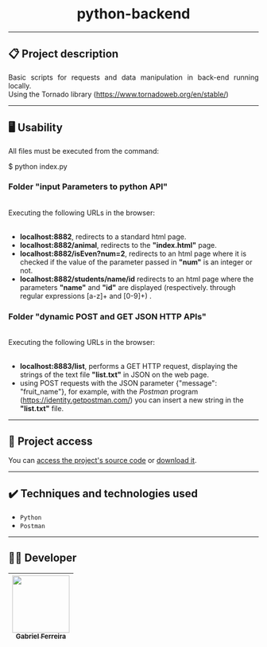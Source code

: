 <h1 align="center">python-backend</h1>

<hr>

## 📋 Project description

<p align="justify">
  Basic scripts for requests and data manipulation in back-end running locally.<br>
  Using the Tornado library (<a href='https://www.tornadoweb.org/en/stable/'>https://www.tornadoweb.org/en/stable/</a>) 
</p>

<hr>


## 🖥️ Usability

<p align="justify">

<!--sec data-title="Prompt: OS X and Linux" data-id="OSX_Linux_prompt" data-collapse=true ces-->
  
  All files must be executed from the command: <br>
  
  $ python index.py

<!--endsec-->

</p> 

<h3>Folder "input Parameters to python API"</h3>

<p align="justify">
  <br>
  Executing the following URLs in the browser:<br>
  <br>
  <ul>
    <li>  
      <b>localhost:8882</b>, redirects to a standard html page.
    </li>
    <li>  
      <b>localhost:8882/animal</b>, redirects to the <b>"index.html"</b> page.
    </li>
    <li>  
      <b>localhost:8882/isEven?num=2</b>, redirects to an html page where it is checked if the value of the parameter passed in <b>"num"</b> is an integer or not.
    </li>
    <li>  
      <b>localhost:8882/students/name/id</b> redirects to an html page where the parameters <b>"name"</b> and <b>"id"</b> are displayed (respectively. through regular expressions [a-z]+ and [0-9]+) .
    </li>
  </ul>
</p>

<h3>Folder "dynamic POST and GET JSON HTTP APIs"</h3>

<p align="justify">
  <br>
  Executing the following URLs in the browser:<br>
  <br>
  <ul>
    <li>  
      <b>localhost:8883/list</b>, performs a GET HTTP request, displaying the strings of the text file <b>"list.txt"</b> in JSON on the web page.
    </li>
    <li>
      using POST requests with the JSON parameter {"message": "fruit_name"}, for example, with the <i>Postman</i> program (<a href='https://identity.getpostman.com/'>https://identity.getpostman.com/</a>) you can insert a new string in the <b>"list.txt"</b> file.
    </li>
  </ul>
</p>


<hr>

## 📁 Project access

You can [access the project's source code](https://github.com/GabesSeven/python-backend/) or [download it](https://github.com/GabesSeven/python-backend/archive/refs/heads/main.zip).

<hr>

## ✔️ Techniques and technologies used

- ``Python``
- ``Postman``

<hr>

## 🧑‍💻 Developer

| [<img src="https://avatars.githubusercontent.com/u/37443722?v=4" width=115><br><sub>Gabriel Ferreira</sub>](https://github.com/GabesSeven)
| :---: 
